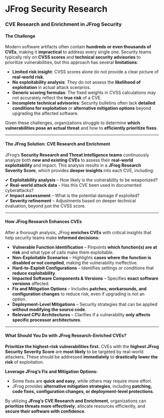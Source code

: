 # JFrog Security Research

### **CVE Research and Enrichment in JFrog Security**

#### **The Challenge**

Modern software artifacts often contain **hundreds or even thousands of CVEs**, making it **impractical** to address every single one. Security teams typically rely on **CVSS scores** and **technical security advisories** to prioritize vulnerabilities, but this approach has several **limitations**:

* **Limited risk insight**: CVSS scores alone do not provide a clear picture of **real-world risk**.
* **No exploitability analysis**: They do not assess the **likelihood of exploitation** in actual attack scenarios.
* **Generic scoring formulas**: The fixed weights in CVSS calculations may not accurately reflect the **true risk** of a CVE.
* **Incomplete technical advisories**: Security bulletins often lack **detailed conditions for exploitation** or **alternative mitigation options** beyond upgrading the affected software.

Given these challenges, organizations struggle to determine **which vulnerabilities pose an actual threat** and how to **efficiently prioritize fixes**.

***

#### **The JFrog Solution: CVE Research and Enrichment**

JFrog’s **Security Research and Threat Intelligence teams** continuously analyze both **new and existing CVEs** to assess their **real-world exploitability** and impact. This analysis results in a **JFrog Research Severity Score**, which provides **deeper insights** into each CVE, including:

✔ **Exploitability analysis** – How likely is the vulnerability to be weaponized?\
✔ **Real-world attack data** – Has this CVE been used in documented cyberattacks?\
✔ **Impact assessment** – What is the potential damage if exploited?\
✔ **Severity refinement** – Adjustments based on deeper technical evaluation, beyond just the CVSS score.

***

#### **How JFrog Research Enhances CVEs**

After a thorough analysis, JFrog **enriches CVEs** with critical insights that help security teams make **informed decisions**:

* **Vulnerable Function Identification** – Pinpoints **which function(s) are at risk** and what type of calls make them exploitable.
* **Non-Exploitable Scenarios** – Highlights **cases where the function is disabled or not compiled**, making the vulnerability ineffective.
* **Hard-to-Exploit Configurations** – Identifies settings or conditions that **reduce exploitability**.
* **Impacted Software Components & Versions** – Specifies **exact software versions** affected.
* **Fix and Mitigation Options** – Includes **patches, workarounds, and configuration changes** to reduce risk, even if upgrading is not an option.
* **Deployment-Level Mitigations** – Security strategies that can be applied **without modifying the source code**.
* **Relevant CPU Architectures** – Clarifies if a vulnerability **only affects specific processor architectures**.

***

#### **What Should You Do with JFrog Research-Enriched CVEs?**

**Prioritize the highest-risk vulnerabilities first.** CVEs with the **highest JFrog Security Severity Score** are **most likely** to be targeted by real-world attackers. These should be addressed **immediately** to **drastically lower the risk** of exploitation.

**Leverage JFrog’s Fix and Mitigation Options:**

* Some fixes are **quick and easy**, while others may require more effort.
* JFrog provides **alternative mitigation strategies**, including **patching, code fixes, configuration changes, or deployment-level protections**.

By utilizing **JFrog’s CVE Research and Enrichment**, organizations can **prioritize threats more effectively**, allocate resources efficiently, and **secure their software with confidence**.

